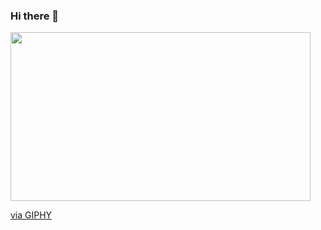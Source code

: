 ### Hi there 👋

<!--
**trenteria94/trenteria94** is a ✨ _special_ ✨ repository because its `README.md` (this file) appears on your GitHub profile.

Here are some ideas to get you started:

- 🔭 I’m currently working on ...
- 🌱 I’m currently learning ...
- 👯 I’m looking to collaborate on ...
- 🤔 I’m looking for help with ...
- 💬 Ask me about ...
- 📫 How to reach me: ...
- 😄 Pronouns: ...
- ⚡ Fun fact: ...
-->
<image src="https://giphy.com/embed/cgW5iwX0e37qg" width="480" height="270" frameBorder="0" class="giphy-embed" allowFullScreen></iframe><p><a href="https://giphy.com/gifs/adventure-time-alabama-shakes-sound-and-color-cgW5iwX0e37qg">via GIPHY</a></p>
